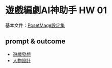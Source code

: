 # 遊戲編劇AI神助手 HW 01

基本文件：[PosetMage設定集](posetmage.com/SettingBook)

## prompt & outcome
* [遊戲發想](./Task01.md)
* [人物設計](./Task02.md)